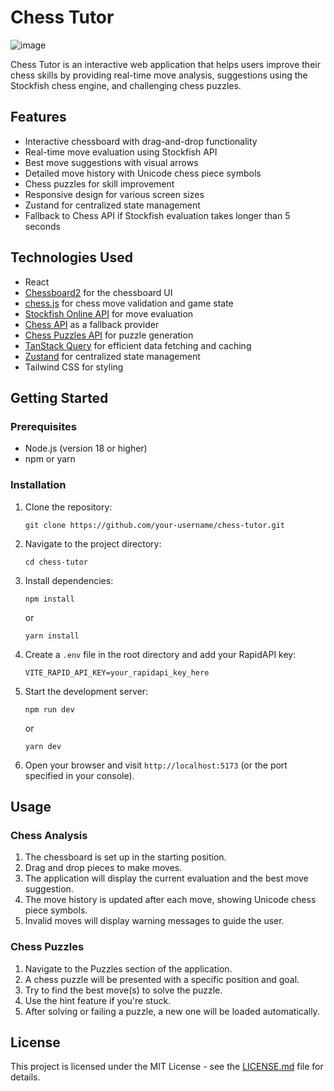 # Chess Tutor

![image](https://github.com/user-attachments/assets/492951bb-6509-4ff9-963c-db4a5b75c437)

Chess Tutor is an interactive web application that helps users improve their chess skills by providing real-time move analysis, suggestions using the Stockfish chess engine, and challenging chess puzzles.

## Features

- Interactive chessboard with drag-and-drop functionality
- Real-time move evaluation using Stockfish API
- Best move suggestions with visual arrows
- Detailed move history with Unicode chess piece symbols
- Chess puzzles for skill improvement
- Responsive design for various screen sizes
- Zustand for centralized state management
- Fallback to Chess API if Stockfish evaluation takes longer than 5 seconds

## Technologies Used

- React
- [Chessboard2](https://github.com/oakmac/chessboard2) for the chessboard UI
- [chess.js](https://github.com/jhlywa/chess.js) for chess move validation and game state
- [Stockfish Online API](https://stockfish.online/) for move evaluation
- [Chess API](https://chess-api.com/) as a fallback provider
- [Chess Puzzles API](https://rapidapi.com/KeeghanM/api/chess-puzzles/) for puzzle generation
- [TanStack Query](https://tanstack.com/query/latest) for efficient data fetching and caching
- [Zustand](https://docs.pmnd.rs/zustand/getting-started/introduction) for centralized state management
- Tailwind CSS for styling

## Getting Started

### Prerequisites

- Node.js (version 18 or higher)
- npm or yarn

### Installation

1. Clone the repository:

   ```
   git clone https://github.com/your-username/chess-tutor.git
   ```

2. Navigate to the project directory:

   ```
   cd chess-tutor
   ```

3. Install dependencies:

   ```
   npm install
   ```

   or

   ```
   yarn install
   ```

4. Create a `.env` file in the root directory and add your RapidAPI key:

   ```
   VITE_RAPID_API_KEY=your_rapidapi_key_here
   ```

5. Start the development server:

   ```
   npm run dev
   ```

   or

   ```
   yarn dev
   ```

6. Open your browser and visit `http://localhost:5173` (or the port specified in your console).

## Usage

### Chess Analysis

1. The chessboard is set up in the starting position.
2. Drag and drop pieces to make moves.
3. The application will display the current evaluation and the best move suggestion.
4. The move history is updated after each move, showing Unicode chess piece symbols.
5. Invalid moves will display warning messages to guide the user.

### Chess Puzzles

1. Navigate to the Puzzles section of the application.
2. A chess puzzle will be presented with a specific position and goal.
3. Try to find the best move(s) to solve the puzzle.
4. Use the hint feature if you're stuck.
5. After solving or failing a puzzle, a new one will be loaded automatically.

## License

This project is licensed under the MIT License - see the [LICENSE.md](LICENSE.md) file for details.
